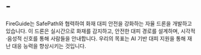 # -
FireGuide는 SafePath와 협력하여 화재 대피 안전을 강화하는 자율 드론을 개발하고 있습니다. 이 드론은 실시간으로 화재를 감지하고, 안전한 대피 경로를 설계하며, 시각적·음성적 신호를 통해 사람들을 안내합니다. 우리의 목표는 AI 기반 대피 지원을 통해 재난 대응 능력을 향상시키는 것입니다.
